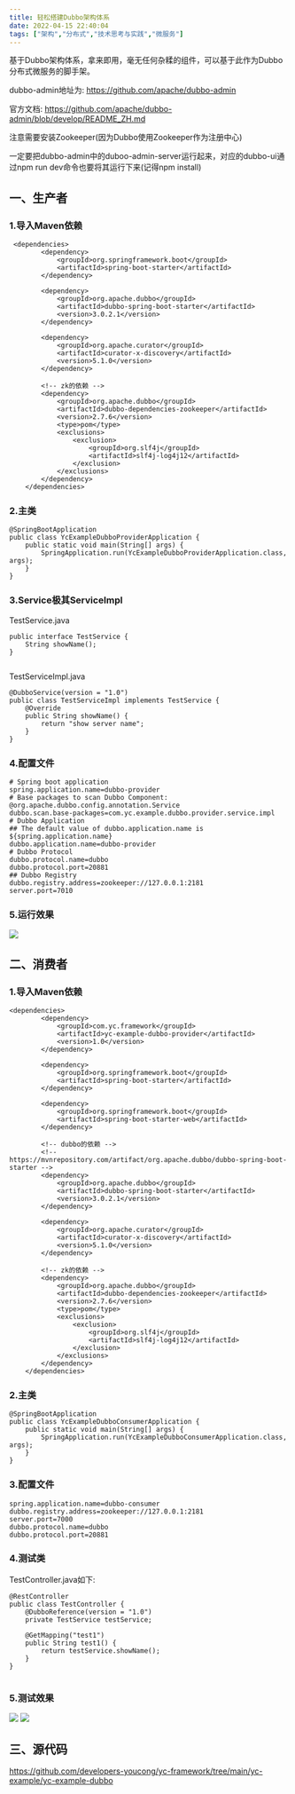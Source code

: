 ```yaml
---
title: 轻松搭建Dubbo架构体系
date: 2022-04-15 22:40:04
tags: ["架构","分布式","技术思考与实践","微服务"]
---
```


基于Dubbo架构体系，拿来即用，毫无任何杂糅的组件，可以基于此作为Dubbo分布式微服务的脚手架。
<!--more-->

dubbo-admin地址为:
https://github.com/apache/dubbo-admin

官方文档:
https://github.com/apache/dubbo-admin/blob/develop/README_ZH.md

注意需要安装Zookeeper(因为Dubbo使用Zookeeper作为注册中心)

一定要把dubbo-admin中的duboo-admin-server运行起来，对应的dubbo-ui通过npm run dev命令也要将其运行下来(记得npm install)

## 一、生产者

### 1.导入Maven依赖
```
 <dependencies>
        <dependency>
            <groupId>org.springframework.boot</groupId>
            <artifactId>spring-boot-starter</artifactId>
        </dependency>

        <dependency>
            <groupId>org.apache.dubbo</groupId>
            <artifactId>dubbo-spring-boot-starter</artifactId>
            <version>3.0.2.1</version>
        </dependency>

        <dependency>
            <groupId>org.apache.curator</groupId>
            <artifactId>curator-x-discovery</artifactId>
            <version>5.1.0</version>
        </dependency>

        <!-- zk的依赖 -->
        <dependency>
            <groupId>org.apache.dubbo</groupId>
            <artifactId>dubbo-dependencies-zookeeper</artifactId>
            <version>2.7.6</version>
            <type>pom</type>
            <exclusions>
                <exclusion>
                    <groupId>org.slf4j</groupId>
                    <artifactId>slf4j-log4j12</artifactId>
                </exclusion>
            </exclusions>
        </dependency>
    </dependencies>

```


### 2.主类
```
@SpringBootApplication
public class YcExampleDubboProviderApplication {
    public static void main(String[] args) {
        SpringApplication.run(YcExampleDubboProviderApplication.class, args);
    }
}

```

### 3.Service极其ServiceImpl

TestService.java
```
public interface TestService {
    String showName();
}


```

TestServiceImpl.java
```
@DubboService(version = "1.0")
public class TestServiceImpl implements TestService {
    @Override
    public String showName() {
        return "show server name";
    }
}

```

### 4.配置文件
```
# Spring boot application
spring.application.name=dubbo-provider
# Base packages to scan Dubbo Component: @org.apache.dubbo.config.annotation.Service
dubbo.scan.base-packages=com.yc.example.dubbo.provider.service.impl   
# Dubbo Application
## The default value of dubbo.application.name is ${spring.application.name}
dubbo.application.name=dubbo-provider
# Dubbo Protocol
dubbo.protocol.name=dubbo
dubbo.protocol.port=20881
## Dubbo Registry
dubbo.registry.address=zookeeper://127.0.0.1:2181
server.port=7010

```

### 5.运行效果
![](轻松搭建Dubbo架构体系/01.png)


## 二、消费者

### 1.导入Maven依赖
```
<dependencies>
        <dependency>
            <groupId>com.yc.framework</groupId>
            <artifactId>yc-example-dubbo-provider</artifactId>
            <version>1.0</version>
        </dependency>

        <dependency>
            <groupId>org.springframework.boot</groupId>
            <artifactId>spring-boot-starter</artifactId>
        </dependency>

        <dependency>
            <groupId>org.springframework.boot</groupId>
            <artifactId>spring-boot-starter-web</artifactId>
        </dependency>

        <!-- dubbo的依赖 -->
        <!-- https://mvnrepository.com/artifact/org.apache.dubbo/dubbo-spring-boot-starter -->
        <dependency>
            <groupId>org.apache.dubbo</groupId>
            <artifactId>dubbo-spring-boot-starter</artifactId>
            <version>3.0.2.1</version>
        </dependency>

        <dependency>
            <groupId>org.apache.curator</groupId>
            <artifactId>curator-x-discovery</artifactId>
            <version>5.1.0</version>
        </dependency>

        <!-- zk的依赖 -->
        <dependency>
            <groupId>org.apache.dubbo</groupId>
            <artifactId>dubbo-dependencies-zookeeper</artifactId>
            <version>2.7.6</version>
            <type>pom</type>
            <exclusions>
                <exclusion>
                    <groupId>org.slf4j</groupId>
                    <artifactId>slf4j-log4j12</artifactId>
                </exclusion>
            </exclusions>
        </dependency>
    </dependencies>

```

### 2.主类
```
@SpringBootApplication
public class YcExampleDubboConsumerApplication {
    public static void main(String[] args) {
        SpringApplication.run(YcExampleDubboConsumerApplication.class, args);
    }
}

```

### 3.配置文件
```
spring.application.name=dubbo-consumer
dubbo.registry.address=zookeeper://127.0.0.1:2181
server.port=7000
dubbo.protocol.name=dubbo
dubbo.protocol.port=20881

```

### 4.测试类
TestController.java如下:
```
@RestController
public class TestController {
    @DubboReference(version = "1.0")
    private TestService testService;

    @GetMapping("test1")
    public String test1() {
        return testService.showName();
    }
}


```

### 5.测试效果
![](轻松搭建Dubbo架构体系/02.png)
![](轻松搭建Dubbo架构体系/03.png)

## 三、源代码
https://github.com/developers-youcong/yc-framework/tree/main/yc-example/yc-example-dubbo